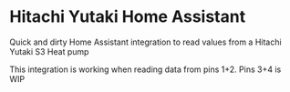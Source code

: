 # Hitachi Yutaki Home Assistant

Quick and dirty Home Assistant integration to read values from a Hitachi Yutaki S3 Heat pump

This integration is working when reading data from pins 1+2. Pins 3+4 is WIP
